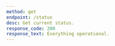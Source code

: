 ```yaml
---
method: get
endpoint: /status
desc: Get current status.
response_code: 200
response_text: Everything operational.
---
```

